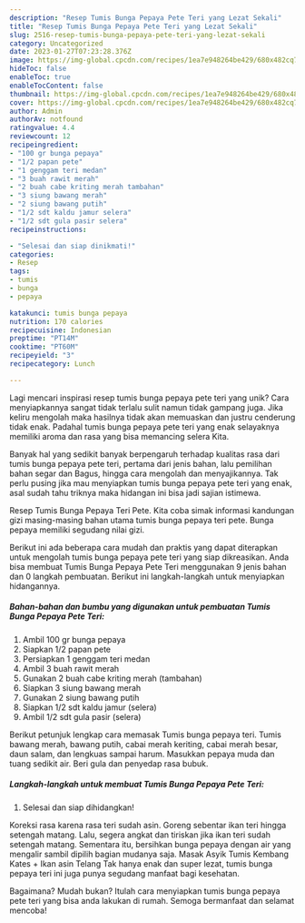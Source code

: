 ```yaml
---
description: "Resep Tumis Bunga Pepaya Pete Teri yang Lezat Sekali"
title: "Resep Tumis Bunga Pepaya Pete Teri yang Lezat Sekali"
slug: 2516-resep-tumis-bunga-pepaya-pete-teri-yang-lezat-sekali
category: Uncategorized
date: 2023-01-27T07:23:28.376Z
image: https://img-global.cpcdn.com/recipes/1ea7e948264be429/680x482cq70/tumis-bunga-pepaya-pete-teri-foto-resep-utama.jpg
hideToc: false
enableToc: true
enableTocContent: false
thumbnail: https://img-global.cpcdn.com/recipes/1ea7e948264be429/680x482cq70/tumis-bunga-pepaya-pete-teri-foto-resep-utama.jpg
cover: https://img-global.cpcdn.com/recipes/1ea7e948264be429/680x482cq70/tumis-bunga-pepaya-pete-teri-foto-resep-utama.jpg
author: Admin
authorAv: notfound
ratingvalue: 4.4
reviewcount: 12
recipeingredient:
- "100 gr bunga pepaya"
- "1/2 papan pete"
- "1 genggam teri medan"
- "3 buah rawit merah"
- "2 buah cabe kriting merah tambahan"
- "3 siung bawang merah"
- "2 siung bawang putih"
- "1/2 sdt kaldu jamur selera"
- "1/2 sdt gula pasir selera"
recipeinstructions:

- "Selesai dan siap dinikmati!"
categories:
- Resep
tags:
- tumis
- bunga
- pepaya

katakunci: tumis bunga pepaya 
nutrition: 170 calories
recipecuisine: Indonesian
preptime: "PT14M"
cooktime: "PT60M"
recipeyield: "3"
recipecategory: Lunch

---
```





Lagi mencari inspirasi resep tumis bunga pepaya pete teri yang unik? Cara menyiapkannya sangat tidak terlalu sulit namun tidak gampang juga. Jika keliru mengolah maka hasilnya tidak akan memuaskan dan justru cenderung tidak enak. Padahal tumis bunga pepaya pete teri yang enak selayaknya memiliki aroma dan rasa yang bisa memancing selera Kita.





Banyak hal yang sedikit banyak berpengaruh terhadap kualitas rasa dari tumis bunga pepaya pete teri, pertama dari jenis bahan, lalu pemilihan bahan segar dan Bagus, hingga cara mengolah dan menyajikannya. Tak perlu pusing jika mau menyiapkan tumis bunga pepaya pete teri yang enak,      asal sudah tahu triknya maka hidangan ini bisa jadi sajian istimewa.














Resep Tumis Bunga Pepaya Teri Pete. Kita coba simak informasi kandungan gizi masing-masing bahan utama tumis bunga pepaya teri pete. Bunga pepaya memiliki segudang nilai gizi.






Berikut ini ada beberapa cara mudah dan praktis yang dapat diterapkan untuk mengolah tumis bunga pepaya pete teri yang siap dikreasikan. Anda bisa membuat Tumis Bunga Pepaya Pete Teri menggunakan 9 jenis bahan dan 0 langkah pembuatan. Berikut ini langkah-langkah untuk menyiapkan hidangannya.

<!--inarticleads1-->

##### Bahan-bahan dan bumbu yang digunakan untuk pembuatan Tumis Bunga Pepaya Pete Teri:

1. Ambil 100 gr bunga pepaya
1. Siapkan 1/2 papan pete
1. Persiapkan 1 genggam teri medan
1. Ambil 3 buah rawit merah
1. Gunakan 2 buah cabe kriting merah (tambahan)
1. Siapkan 3 siung bawang merah
1. Gunakan 2 siung bawang putih
1. Siapkan 1/2 sdt kaldu jamur (selera)
1. Ambil 1/2 sdt gula pasir (selera)


Berikut petunjuk lengkap cara memasak Tumis bunga pepaya teri. Tumis bawang merah, bawang putih, cabai merah keriting, cabai merah besar, daun salam, dan lengkuas sampai harum. Masukkan pepaya muda dan tuang sedikit air. Beri gula dan penyedap rasa bubuk. 

<!--inarticleads2-->

##### Langkah-langkah untuk membuat Tumis Bunga Pepaya Pete Teri:


1. Selesai dan siap dihidangkan!

Koreksi rasa karena rasa teri sudah asin. Goreng sebentar ikan teri hingga setengah matang. Lalu, segera angkat dan tiriskan jika ikan teri sudah setengah matang. Sementara itu, bersihkan bunga pepaya dengan air yang mengalir sambil dipilih bagian mudanya saja. Masak Asyik Tumis Kembang Kates + Ikan asin Telang Tak hanya enak dan super lezat, tumis bunga pepaya teri ini juga punya segudang manfaat bagi kesehatan. 

Bagaimana? Mudah bukan? Itulah cara menyiapkan tumis bunga pepaya pete teri yang bisa anda lakukan di rumah. Semoga bermanfaat dan selamat mencoba!
